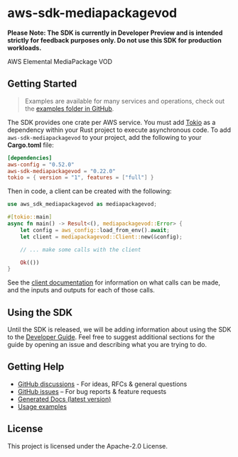 # aws-sdk-mediapackagevod

**Please Note: The SDK is currently in Developer Preview and is intended strictly for
feedback purposes only. Do not use this SDK for production workloads.**

AWS Elemental MediaPackage VOD

## Getting Started

> Examples are available for many services and operations, check out the
> [examples folder in GitHub](https://github.com/awslabs/aws-sdk-rust/tree/main/examples).

The SDK provides one crate per AWS service. You must add [Tokio](https://crates.io/crates/tokio)
as a dependency within your Rust project to execute asynchronous code. To add `aws-sdk-mediapackagevod` to
your project, add the following to your **Cargo.toml** file:

```toml
[dependencies]
aws-config = "0.52.0"
aws-sdk-mediapackagevod = "0.22.0"
tokio = { version = "1", features = ["full"] }
```

Then in code, a client can be created with the following:

```rust
use aws_sdk_mediapackagevod as mediapackagevod;

#[tokio::main]
async fn main() -> Result<(), mediapackagevod::Error> {
    let config = aws_config::load_from_env().await;
    let client = mediapackagevod::Client::new(&config);

    // ... make some calls with the client

    Ok(())
}
```

See the [client documentation](https://docs.rs/aws-sdk-mediapackagevod/latest/aws_sdk_mediapackagevod/client/struct.Client.html)
for information on what calls can be made, and the inputs and outputs for each of those calls.

## Using the SDK

Until the SDK is released, we will be adding information about using the SDK to the
[Developer Guide](https://docs.aws.amazon.com/sdk-for-rust/latest/dg/welcome.html). Feel free to suggest
additional sections for the guide by opening an issue and describing what you are trying to do.

## Getting Help

* [GitHub discussions](https://github.com/awslabs/aws-sdk-rust/discussions) - For ideas, RFCs & general questions
* [GitHub issues](https://github.com/awslabs/aws-sdk-rust/issues/new/choose) – For bug reports & feature requests
* [Generated Docs (latest version)](https://awslabs.github.io/aws-sdk-rust/)
* [Usage examples](https://github.com/awslabs/aws-sdk-rust/tree/main/examples)

## License

This project is licensed under the Apache-2.0 License.

